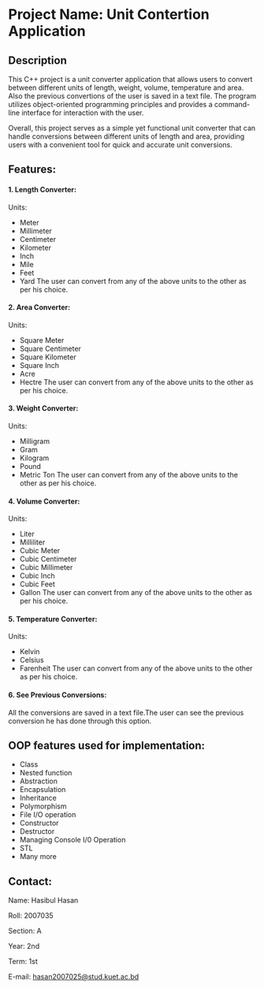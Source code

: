 ﻿# Project Name: Unit Contertion Application
## Description
This C++ project is a unit converter application that allows users to convert between different units of length, weight, volume, temperature and area. Also the previous convertions of the user is saved in a text file. The program utilizes object-oriented programming principles and provides a command-line interface for interaction with the user.

Overall, this project serves as a simple yet functional unit converter that can handle conversions between different units of length and area, providing users with a convenient tool for quick and accurate unit conversions.
## Features:
#### 1. Length Converter:
Units:
   - Meter
   - Millimeter
   - Centimeter
   - Kilometer
   - Inch
   - Mile
   - Feet
   - Yard
 The user can convert from any of the above units to the other as per his choice.
#### 2. Area Converter:
Units:
- Square Meter
- Square Centimeter
- Square Kilometer
- Square Inch
- Acre
- Hectre
The user can convert from any of the above units to the other as per his choice.
#### 3. Weight Converter:
Units:
- Milligram
- Gram
- Kilogram
- Pound
- Metric Ton
The user can convert from any of the above units to the other as per his choice.
#### 4. Volume Converter:
Units:
- Liter
- Milliliter
- Cubic Meter
- Cubic Centimeter
- Cubic Millimeter
- Cubic Inch
- Cubic Feet
- Gallon
The user can convert from any of the above units to the other as per his choice.
#### 5. Temperature Converter:
Units:
- Kelvin
- Celsius
- Farenheit
The user can convert from any of the above units to the other as per his choice.
#### 6. See Previous Conversions:
All the conversions are saved in a text file.The user can see the previous conversion he has done through this option.
## OOP features used for implementation:
- Class
- Nested function
- Abstraction
- Encapsulation
- Inheritance
- Polymorphism
- File I/O operation
- Constructor
- Destructor
- Managing Console I/0 Operation
- STL
- Many more
## Contact:
Name: Hasibul Hasan

Roll: 2007035

Section: A

Year: 2nd

Term: 1st

E-mail: hasan2007025@stud.kuet.ac.bd
